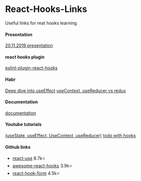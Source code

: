 # React-Hooks-Links
Useful links for reat hooks learning

#### Presentation
[20.11.2019 presentation](https://docs.google.com/presentation/d/1l_So61_9nThnrtrGHzlUZMxwgL4cWGVCO2OkrVuMyys/edit?usp=sharing)

#### react hooks plugin
[eslint-plugin-react-hooks](https://www.npmjs.com/package/eslint-plugin-react-hooks#installation)

#### Habr
[Deep dive into useEffect](https://habr.com/ru/company/ruvds/blog/445276/)
[useContext, useReducer vs redux](https://habr.com/ru/post/473070/)

#### Documentation
[documentation](https://ru.reactjs.org/docs/hooks-intro.html)

#### Youtube tutorials
[(useState, useEffect, UseContext, useReducer)](https://www.youtube.com/watch?v=hQRPsKzpo34&list=PLqKQF2ojwm3n6YO3BDSQIg35GGKn_ImFD)
[todo with hooks](https://www.youtube.com/watch?v=V1rhxheJg4A)

#### Github links
* [react-use](https://github.com/streamich/react-use) 8.7k:star:
* [awesome-react-hooks](https://github.com/rehooks/awesome-react-hooks) 3.9k:star:
* [react-hook-form](https://github.com/react-hook-form/react-hook-form) 4.5k:star:
